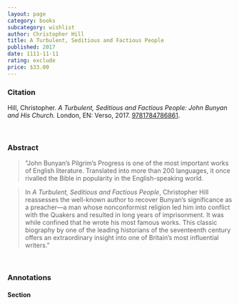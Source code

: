 ```yaml
---
layout: page
category: books
subcategory: wishlist
author: Christopher Hill
title: A Turbulent, Seditious and Factious People
published: 2017
date: 1111-11-11
rating: exclude
price: $33.00
---
```


### Citation

Hill, Christopher. *A Turbulent, Seditious and Factious People: John Bunyan and His Church.* London, EN: Verso, 2017. [9781784786861](https://www.versobooks.com/en-ca/products/300-a-turbulent-seditious-and-factious-people).

<br>

### Abstract

> "John Bunyan’s Pilgrim’s Progress is one of the most important works of English literature. Translated into more than 200 languages, it once rivalled the Bible in popularity in the English-speaking world.

> In *A Turbulent, Seditious and Factious People*, Christopher Hill reassesses the well-known author to recover Bunyan’s significance as a preacher—a man whose nonconformist religion led him into conflict with the Quakers and resulted in long years of imprisonment. It was while confined that he wrote his most famous works. This classic biography by one of the leading historians of the seventeenth century offers an extraordinary insight into one of Britain’s most influential writers."

<br>

### Annotations

#### Section

<br>
